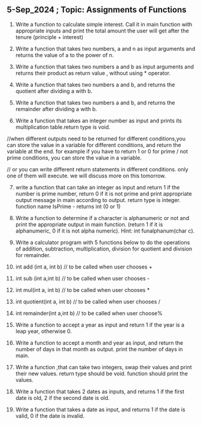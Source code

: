 ## 5-Sep_2024   ; Topic: Assignments of Functions



1) Write a function to calculate simple interest. Call it in main function with appropriate inputs and print the total amount the user will get after the tenure (principle + interest)

2) Write a function that takes two numbers, a and n as input arguments and returns the value of a to the power of n.

3) Write a function that takes two numbers a and b as input arguments and returns their product as return value , without using * operator.

4) Write a function that takes two numbers a and b, and returns the quotient after dividing a with b.

5)  Write a function that takes two numbers a and b, and returns the remainder after dividing a with b.


6) Write a function that takes an integer number as input and prints its multiplication table.return type is  void.

//when different outputs need to be returned for different conditions,you can store the value in a variable for different conditions, and return the variable at the end. for example if you have to return 1 or 0 for prime / not prime conditions, you can store the value in a variable.

// or you can write different return statements in different conditions. only one of them will execute. we will discuss more on this tomorrow.

7) write a function that can take an integer as input and return 1 if the number is prime number,  return 0 if it is not prime and print appropriate output message in main according to output.
return type is integer. function name IsPrime - returns int (0 or 1)


8) Write a function to determine if a character is alphanumeric or not and print the appropriate output in main function. (return 1 if it is alphanumeric, 0 if it is not alpha numeric).
Hint: int funalphanum(char c).

9) Write a calculator program with 5 functions below to do the operations of addition, subtraction, multiplication, division for quotient and division for remainder.
1) int add (int a, int b) // to be called when user chooses +
2) int sub (int a,int b) // to be called when user chooses -
3) int mul(int a, int b) // to be called when user chooses *
4) int quotient(int a, int b) // to be called when user chooses /
5) int remainder(int a,int b) // to be called when user choose%

10) Write a function to accept a year as input and return 1 if the year is a leap year, otherwise 0.

11) Write a function to accept a month and year as input, and return the number of days in that month as output. print the number of days in main.

12) Write a function ,that can take two integers, swap their values and print their new values. return type should be void. function should print the values.

13) Write a function that takes 2 dates as inputs, and returns 1 if the first date is old, 2 if the second date is old.

14) Write a  function that takes a date as input, and returns 1 if the date is valid, 0 if the date is invalid.

